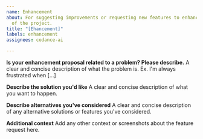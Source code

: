 ```yaml
---
name: Enhancement
about: For suggesting improvements or requesting new features to enhance the functionality
  of the project.
title: "[Ehancement]"
labels: enhancement
assignees: codance-ai

---
```


**Is your enhancement proposal related to a problem? Please describe.**
A clear and concise description of what the problem is. Ex. I'm always frustrated when [...]

**Describe the solution you'd like**
A clear and concise description of what you want to happen.

**Describe alternatives you've considered**
A clear and concise description of any alternative solutions or features you've considered.

**Additional context**
Add any other context or screenshots about the feature request here.

